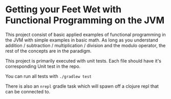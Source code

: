 # Getting your Feet Wet with Functional Programming on the JVM

This project consist of basic applied examples of functional programming in the JVM with simple examples in basic math. As long as you understand addition / subtraction / multiplication / division and the modulo operator, the rest of the concepts are in the paradigm.

This project is primarily executed with unit tests. Each file should have it's corresponding Unit test in the repo.

You can run all tests with `./gradlew test`

There is also an `nrepl` gradle task which will spawn off a clojure repl that can be connected to.
